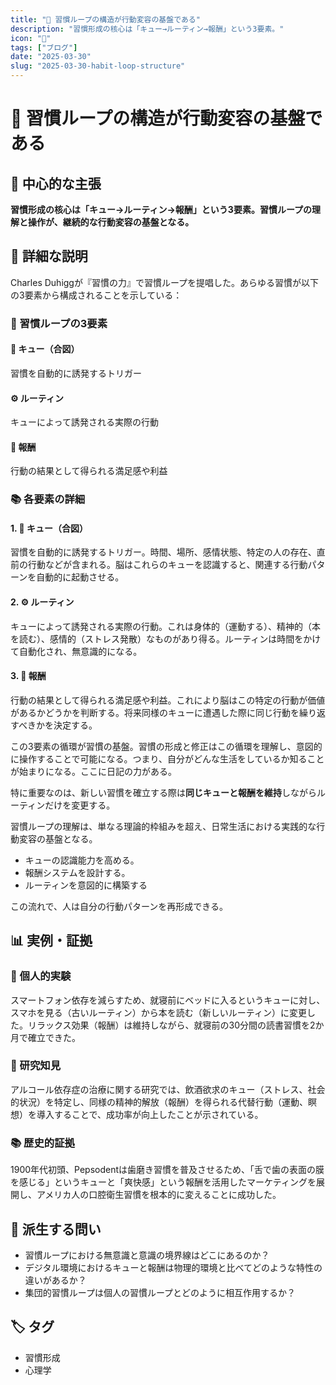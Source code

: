 ```yaml
---
title: "🔄 習慣ループの構造が行動変容の基盤である"
description: "習慣形成の核心は「キュー→ルーティン→報酬」という3要素。"
icon: "📝"
tags: ["ブログ"]
date: "2025-03-30"
slug: "2025-03-30-habit-loop-structure"
---
```


# 🔄 習慣ループの構造が行動変容の基盤である

## 🎯 中心的な主張

**習慣形成の核心は「キュー→ルーティン→報酬」という3要素。習慣ループの理解と操作が、継続的な行動変容の基盤となる。**

## 📖 詳細な説明

Charles Duhiggが『習慣の力』で習慣ループを提唱した。あらゆる習慣が以下の3要素から構成されることを示している：

### 🔄 習慣ループの3要素

#### 🔔 キュー（合図）
習慣を自動的に誘発するトリガー

#### ⚙️ ルーティン
キューによって誘発される実際の行動

#### 🎁 報酬
行動の結果として得られる満足感や利益

### 📚 各要素の詳細

#### 1. 🔔 キュー（合図）

習慣を自動的に誘発するトリガー。時間、場所、感情状態、特定の人の存在、直前の行動などが含まれる。脳はこれらのキューを認識すると、関連する行動パターンを自動的に起動させる。

#### 2. ⚙️ ルーティン

キューによって誘発される実際の行動。これは身体的（運動する）、精神的（本を読む）、感情的（ストレス発散）なものがあり得る。ルーティンは時間をかけて自動化され、無意識的になる。

#### 3. 🎁 報酬

行動の結果として得られる満足感や利益。これにより脳はこの特定の行動が価値があるかどうかを判断する。将来同様のキューに遭遇した際に同じ行動を繰り返すべきかを決定する。

この3要素の循環が習慣の基盤。習慣の形成と修正はこの循環を理解し、意図的に操作することで可能になる。つまり、自分がどんな生活をしているか知ることが始まりになる。ここに日記の力がある。

特に重要なのは、新しい習慣を確立する際は**同じキューと報酬を維持**しながらルーティンだけを変更する。

習慣ループの理解は、単なる理論的枠組みを超え、日常生活における実践的な行動変容の基盤となる。

- キューの認識能力を高める。
- 報酬システムを設計する。
- ルーティンを意図的に構築する

この流れで、人は自分の行動パターンを再形成できる。

## 📊 実例・証拠

### 📱 個人的実験

スマートフォン依存を減らすため、就寝前にベッドに入るというキューに対し、スマホを見る（古いルーティン）から本を読む（新しいルーティン）に変更した。リラックス効果（報酬）は維持しながら、就寝前の30分間の読書習慣を2か月で確立できた。

### 🔬 研究知見

アルコール依存症の治療に関する研究では、飲酒欲求のキュー（ストレス、社会的状況）を特定し、同様の精神的解放（報酬）を得られる代替行動（運動、瞑想）を導入することで、成功率が向上したことが示されている。

### 📚 歴史的証拠

1900年代初頭、Pepsodentは歯磨き習慣を普及させるため、「舌で歯の表面の膜を感じる」というキューと「爽快感」という報酬を活用したマーケティングを展開し、アメリカ人の口腔衛生習慣を根本的に変えることに成功した。

## 🤔 派生する問い

- 習慣ループにおける無意識と意識の境界線はどこにあるのか？
- デジタル環境におけるキューと報酬は物理的環境と比べてどのような特性の違いがあるか？
- 集団的習慣ループは個人の習慣ループとどのように相互作用するか？

## 🏷️ タグ

- 習慣形成
- 心理学